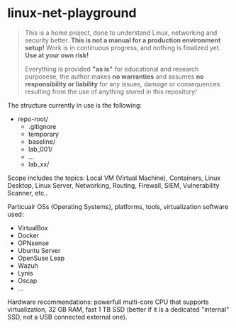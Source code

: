 # linux-net-playground

> This is a home project, done to understand Linux, networking and security better. **This is not a manual for a production environment setup!**
> Work is in continuous progress, and nothing is finalized yet. **Use at your own risk!**
>
> Everything is provided **"as is"** for educational and research purposese, the author makes **no warranties** and assumes **no responsibility or liability** for any issues, damage or consequences resulting from the use of anything stored in this repository!

The structure currently in use is the following:
- repo-root/
  - .gitignore
  - temporary 
  - baseline/
  - lab_001/
  - ...
  - lab_xx/

Scope includes the topics: Local VM (Virtual Machine), Containers, Linux Desktop, Linux Server, Networking, Routing, Firewall, SIEM, Vulnerability Scanner, etc.. 

Particualr OSs (Operating Systems), platforms, tools, virtualization software used:
- VirtualBox
- Docker
- OPNsense
- Ubuntu Server
- OpenSuse Leap
- Wazuh
- Lynis
- Oscap
- ...

Hardware recommendations: powerfull multi-core CPU that supports virtualization, 32 GB RAM, fast 1 TB SSD (better if it is a dedicated "internal" SSD, not a USB connected external one).
